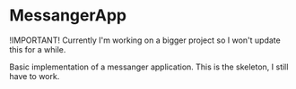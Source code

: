 # MessangerApp
!IMPORTANT! Currently I'm working on a bigger project so I won't update this for a while.

Basic implementation of a messanger application. This is the skeleton, I still have to work.
